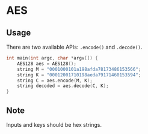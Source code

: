 # AES

## Usage

There are two available APIs: `.encode()` and `.decode()`.

~~~c++
int main(int argc, char *argv[]) {
    AES128 aes = AES128();
    string M = "0001000101a198afda78173486153566";
    string K = "00012001710198aeda79171460153594";
    string C = aes.encode(M, K);
    string decoded = aes.decode(C, K);
}
~~~



## Note

Inputs and keys should be hex strings.
